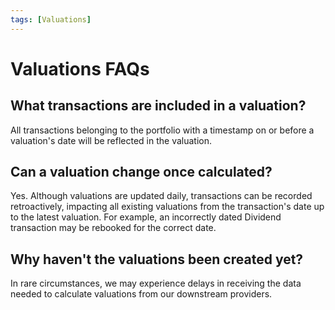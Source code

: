 ```yaml
---
tags: [Valuations]
---
```


# Valuations FAQs

## What transactions are included in a valuation?

All transactions belonging to the portfolio with a timestamp on or before a valuation's date will be reflected in the valuation.

## Can a valuation change once calculated?

Yes. Although valuations are updated daily, transactions can be recorded retroactively, impacting all existing valuations from the transaction's date up to the latest valuation. For example, an incorrectly dated Dividend transaction may be rebooked for the correct date.

## Why haven't the valuations been created yet?

In rare circumstances, we may experience delays in receiving the data needed to calculate valuations from our downstream providers.